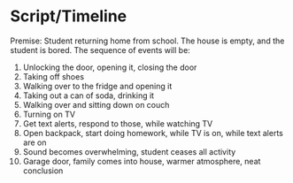 # Script/Timeline

Premise: Student returning home from school. The house is empty, and the student is bored.
The sequence of events will be:

1. Unlocking the door, opening it, closing the door
1. Taking off shoes
1. Walking over to the fridge and opening it
1. Taking out a can of soda, drinking it
1. Walking over and sitting down on couch
1. Turning on TV
1. Get text alerts, respond to those, while watching TV
1. Open backpack, start doing homework, while TV is on, while text alerts are on
1. Sound becomes overwhelming, student ceases all activity
1. Garage door, family comes into house, warmer atmosphere, neat conclusion